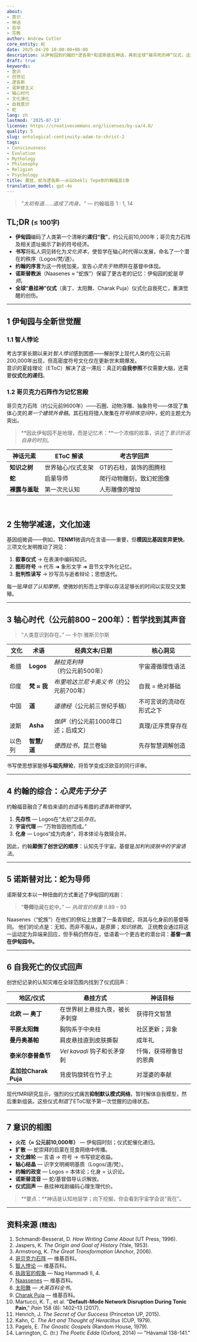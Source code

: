 ```yaml
---
about:
- 意识
- 神话
- 哲学
- 宗教
author: Andrew Cutler
core_entity: 蛇
date: 2025-04-20 10:00:00+00:00
description: 从伊甸园到约翰的*逻各斯*和诺斯替反神话，再到全球“被吊死的神”仪式，这篇文章重建了反身意识如何出现、迭代并最终自我理论化。
draft: true
keywords:
- 意识
- 创世记
- 逻各斯
- 诺斯替主义
- 轴心时代
- 文化演化
- 自我意识
- 蛇
lang: zh
lastmod: '2025-07-13'
license: https://creativecommons.org/licenses/by-sa/4.0/
quality: 5
slug: ontological-continuity-adam-to-christ-2
tags:
- Consciousness
- Evolution
- Mythology
- Philosophy
- Religion
- Psychology
title: 夏娃、蛇与逻各斯——从Göbekli Tepe到约翰福音1章
translation_model: gpt-4o
---
```


> *"太初有道……道成了肉身。"* — 约翰福音 1 : 1, 14

## TL;DR <small>(≤ 100字)</small>

- **伊甸园**编码了人类第一个清晰的**递归“我”**，约公元前10,000年；哥贝克力石阵及相关遗址揭示了新的符号经济。
- **书写**将私人洞见转化为*文化资本*，使哲学在轴心时代得以发展，命名了一个潜在的秩序（Logos/梵/道）。
- **约翰的序言**为这一传统加冕，宣告*心灵先于物质*并在基督中体现。
- **诺斯替教派**（Naasenes ≈ “蛇族”）保留了更古老的记忆：伊甸园的蛇是*导师*。
- **全球“悬挂神”仪式**（奥丁、太阳舞、Charak Puja）仪式化自我死亡，重演觉醒的创伤。

---

## 1  伊甸园与全新世觉醒

### 1.1  智人悖论

考古学家长期以来对*智人悖论*感到困惑——解剖学上现代人类约在公元前200,000年出现，但高密度符号文化仅在更新世末期爆发。  
意识的夏娃理论（EToC）解决了这一滞后：真正的**自我参照**不仅需要大脑，还需要**仪式化的递归**。

### 1.2  哥贝克力石阵作为记忆宫殿  

哥贝克力石阵（约公元前9600年）——石圈、动物浮雕、抽象符号——体现了集体心灵的*第一个建筑外骨骼*。其石柱将猎人聚集在*符号排练空间*中，蛇的主题尤为突出。

> **因此伊甸园不是地理，而是记忆术：**一个浓缩的故事，讲述了*意识折返自身的时刻*。

| 神话元素 | EToC 解读 | 考古学回声 |
|---|---|---|
| **知识之树** | 世界轴心/仪式支架 | GT的石柱，装饰的图腾柱 |
| **蛇** | 启蒙导师 | 爬行动物雕刻，致幻蛇图像 |
| **裸露与羞耻** | 第一次元认知 | 人形雕像的增加 |

<br>

## 2 生物学减速，文化加速

基因组微调——例如，**TENM1**微调内在言语——重要，但**模因比基因变异更快**。三项文化发明推动了洞见：

1. **叙事仪式** → 在表演中编码知识。
2. **图形符号** → 代币 ➜ 象形文字 ➜ 音节文字外化记忆。
3. **批判性读写** → 抄写员与逝者辩论；思想迭代。

每一层*降低了认知摩擦*，使微妙的形而上学得以存活足够长的时间以实现交叉繁殖。

---

## 3  轴心时代（公元前800 – 200年）：哲学找到其声音

> “人类意识到存在。” — 卡尔·雅斯贝尔斯

| 文化 | 术语 | 经典文本/日期 | 核心洞见 |
|---|---|---|---|
| 希腊 | **Logos** | *赫拉克利特*（约公元前500年） | 宇宙遵循理性语法 |
| 印度 | **梵 ≈ 我** | *布里哈达兰尼卡奥义书*（约公元前700年） | 自我 = 绝对基础 |
| 中国 | **道** | *道德经*（公元前三世纪手稿） | 不可言说的流动在形式之下 |
| 波斯 | **Asha** | *伽萨*（约公元前1000年口述；后成文） | 真理/正序贯穿存在 |
| 以色列 | **智慧/道** | *便西拉书*，昆兰卷轴 | 先存智慧调解创造 |

书写使思想家能够**与祖先辩论**，将哲学变成泛欧亚的同行评审。

---

## 4  约翰的综合：*心灵先于分子*

约翰福音融合了希伯来语的*创造*与希腊的*逻各斯物理学*。

1. **先存性** — Logos在“太初”之前*存在*。
2. **宇宙代理** — “万物皆因他而成。”
3. **化身** — Logos“成为肉身”，将本体论与救赎合并。

因此，约翰**颠倒了创世记的顺序**：认知先于宇宙。基督是*加利利皮肤中的宇宙语法*。

---

## 5 诺斯替对比：蛇为导师

诺斯替文本以一种扭曲的方式重述了伊甸园的戏剧：

> “**导师**隐藏在蛇中。” — *执政官的假象* II.89 – 93

Naasenes（“蛇族”）在他们的祭坛上放置了一条青铜蛇，将其与化身前的基督等同。
他们的论点是：无知，而非不服从，是原罪；*知识拯救*。
正统教会通过将这一运动定为异端来回应，但手稿仍然存在，低语着一个更古老的潜台词：**基督一直在伊甸园中。**

---

## 6  自我死亡的仪式回声

创世纪记录的认知灾难在全球范围内找到了仪式回声：

| 地区/仪式 | 悬挂方式 | 神话目标 |
|---|---|---|
| **北欧 — 奥丁** | 在世界树上悬挂九夜，被长矛刺穿 | 获得符文智慧 |
| **平原太阳舞** | 胸钩系于中央柱 | 社区更新；异象 |
| **曼丹奥基帕** | 肩皮悬挂直到皮肤撕裂 | 成年礼 |
| **泰米尔泰普桑节** | *Vel kavadi* 钩子和长矛穿刺 | 忏悔，获得穆鲁甘的恩典 |
| **孟加拉Charak Puja** | 背皮钩旋转在竹子上 | 对湿婆的奉献 |

现代fMRI研究显示，强烈的仪式痛苦**抑制默认模式网络**，暂时解体自我模型，然后重新组装。这些仪式*制造*了EToC赋予第一次觉醒的边缘状态。

---

## 7  意识的相图

- **火花（≈ 公元前10,000年）** — 伊甸园时刻；仪式蛇催化递归。
- **扩散** — 蛇崇拜的启蒙在觅食网络中传播。
- **文化棘轮** — 言语 → 符号 → 书写锁定收益。
- **轴心结晶** — 识字文明阐明基质（Logos/道/梵）。
- **约翰的政变** — Logos = 本体论；化身 = 认识论。
- **诺斯替混音** — 蛇/基督倡导认识解放。
- **仪式回声** — 悬挂神戏剧编码心理生理代价。

> **要点：**神话是认知地层学；向下挖掘，你会看到宇宙学会说“我在”。

---

## 资料来源 <small>(精选)</small>

1. Schmandt-Besserat, D. *How Writing Came About* (UT Press, 1996).
2. Jaspers, K. *The Origin and Goal of History* (Yale, 1953).
3. Armstrong, K. *The Great Transformation* (Anchor, 2006).
4. [哥贝克力石阵](https://en.wikipedia.org/wiki/G%C3%B6bekli_Tepe) — 维基百科。
5. [智人悖论](https://en.wikipedia.org/wiki/Sapient_paradox) — 维基百科。
6. [执政官的假象](https://en.wikipedia.org/wiki/Hypostasis_of_the_Archons) — Nag Hammadi II, 4.
7. [Naassenes](https://en.wikipedia.org/wiki/Naassenes) — 维基百科。
8. [太阳舞](https://www.britannica.com/topic/Sun-Dance) — *大英百科全书*。
9. [Charak Puja](https://en.wikipedia.org/wiki/Charak_Puja) — 维基百科。
10. Martucci, K. T., et al. "**Default-Mode Network Disruption During Tonic Pain**," *Pain* 158 (8): 1402–13 (2017).
11. Henrich, J. *The Secret of Our Success* (Princeton UP, 2015).
12. Kahn, C. *The Art and Thought of Heraclitus* (CUP, 1979).
13. Pagels, E. *The Gnostic Gospels* (Random House, 1979).
14. Larrington, C. (tr.) *The Poetic Edda* (Oxford, 2014) — "Hávamál 138-141."